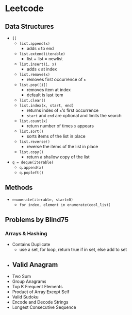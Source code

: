 # Leetcode

## Data Structures

- `[]`
  - `list.append(x)`
    - adds `x` to end
  - `list.extend(iterable)`
    - list + list = newlist
  - `list.insert(i, x)`
    - adds `x` at index
  - `list.remove(x)`
    - removes first occurrence of `x`
  - `list.pop([i])`
    - removes item at index
    - default is last item
  - `list.clear()`
  - `list.index(x, start, end)`
    - returns index of `x`'s first occurrence
    - `start` and `end` are optional and limits the search
  - `list.count(x)`
    - return number of times `x` appears
  - `list.sort()`
    - sorts items of the list in place
  - `list.reverse()`
    - reverse the items of the list in place
  - `list.copy()`
    - return a shallow copy of the list
- `q = deque(iterable)`
  - `q.append(x)`
  - `q.popleft()`

## Methods

- `enumerate(iterable, start=0)`
  - `for index, element in enumerate(cool_list)`

## Problems by Blind75

### Arrays & Hashing

- Contains Duplicate
  - use a set, for loop, return true if in set, else add to set
- ## Valid Anagram
- Two Sum
- Group Anagrams
- Top K Frequent Elements
- Product of Array Except Self
- Valid Sudoku
- Encode and Decode Strings
- Longest Consecutive Sequence
